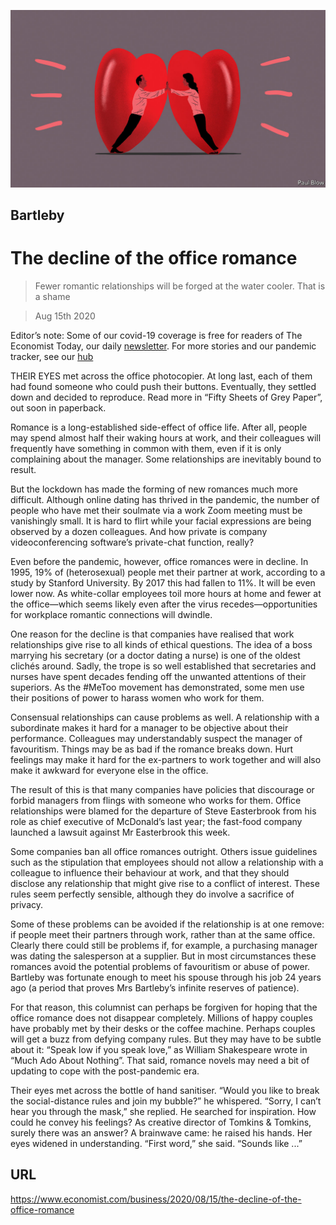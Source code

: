![](./images/20200815_WBD001_0.jpg)

## Bartleby

# The decline of the office romance

> Fewer romantic relationships will be forged at the water cooler. That is a shame

> Aug 15th 2020

Editor’s note: Some of our covid-19 coverage is free for readers of The Economist Today, our daily [newsletter](https://www.economist.com/https://my.economist.com/user#newsletter). For more stories and our pandemic tracker, see our [hub](https://www.economist.com//news/2020/03/11/the-economists-coverage-of-the-coronavirus)

THEIR EYES met across the office photocopier. At long last, each of them had found someone who could push their buttons. Eventually, they settled down and decided to reproduce. Read more in “Fifty Sheets of Grey Paper”, out soon in paperback.

Romance is a long-established side-effect of office life. After all, people may spend almost half their waking hours at work, and their colleagues will frequently have something in common with them, even if it is only complaining about the manager. Some relationships are inevitably bound to result.

But the lockdown has made the forming of new romances much more difficult. Although online dating has thrived in the pandemic, the number of people who have met their soulmate via a work Zoom meeting must be vanishingly small. It is hard to flirt while your facial expressions are being observed by a dozen colleagues. And how private is company videoconferencing software’s private-chat function, really?

Even before the pandemic, however, office romances were in decline. In 1995, 19% of (heterosexual) people met their partner at work, according to a study by Stanford University. By 2017 this had fallen to 11%. It will be even lower now. As white-collar employees toil more hours at home and fewer at the office—which seems likely even after the virus recedes—opportunities for workplace romantic connections will dwindle.

One reason for the decline is that companies have realised that work relationships give rise to all kinds of ethical questions. The idea of a boss marrying his secretary (or a doctor dating a nurse) is one of the oldest clichés around. Sadly, the trope is so well established that secretaries and nurses have spent decades fending off the unwanted attentions of their superiors. As the #MeToo movement has demonstrated, some men use their positions of power to harass women who work for them.

Consensual relationships can cause problems as well. A relationship with a subordinate makes it hard for a manager to be objective about their performance. Colleagues may understandably suspect the manager of favouritism. Things may be as bad if the romance breaks down. Hurt feelings may make it hard for the ex-partners to work together and will also make it awkward for everyone else in the office.

The result of this is that many companies have policies that discourage or forbid managers from flings with someone who works for them. Office relationships were blamed for the departure of Steve Easterbrook from his role as chief executive of McDonald’s last year; the fast-food company launched a lawsuit against Mr Easterbrook this week.

Some companies ban all office romances outright. Others issue guidelines such as the stipulation that employees should not allow a relationship with a colleague to influence their behaviour at work, and that they should disclose any relationship that might give rise to a conflict of interest. These rules seem perfectly sensible, although they do involve a sacrifice of privacy.

Some of these problems can be avoided if the relationship is at one remove: if people meet their partners through work, rather than at the same office. Clearly there could still be problems if, for example, a purchasing manager was dating the salesperson at a supplier. But in most circumstances these romances avoid the potential problems of favouritism or abuse of power. Bartleby was fortunate enough to meet his spouse through his job 24 years ago (a period that proves Mrs Bartleby’s infinite reserves of patience).

For that reason, this columnist can perhaps be forgiven for hoping that the office romance does not disappear completely. Millions of happy couples have probably met by their desks or the coffee machine. Perhaps couples will get a buzz from defying company rules. But they may have to be subtle about it: “Speak low if you speak love,” as William Shakespeare wrote in “Much Ado About Nothing”. That said, romance novels may need a bit of updating to cope with the post-pandemic era.

Their eyes met across the bottle of hand sanitiser. “Would you like to break the social-distance rules and join my bubble?” he whispered. “Sorry, I can’t hear you through the mask,” she replied. He searched for inspiration. How could he convey his feelings? As creative director of Tomkins & Tomkins, surely there was an answer? A brainwave came: he raised his hands. Her eyes widened in understanding. “First word,” she said. “Sounds like ...”

## URL

https://www.economist.com/business/2020/08/15/the-decline-of-the-office-romance
